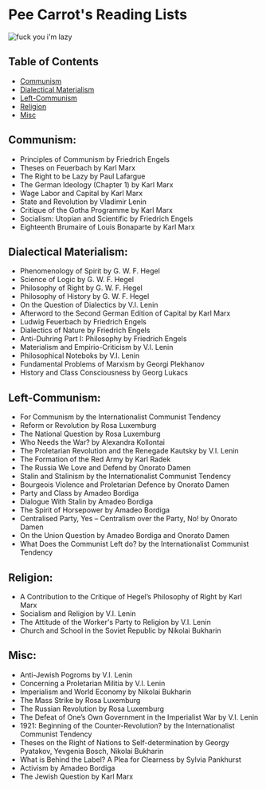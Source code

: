 # Pee Carrot's Reading Lists
![fuck you i'm lazy](left-communist.png)

## Table of Contents
* [Communism](#communism)
* [Dialectical Materialism](#dialectical-materialism)
* [Left-Communism](#left-communism)
* [Religion](#religion)
* [Misc](#misc)

## Communism:

* Principles of Communism by Friedrich Engels
* Theses on Feuerbach by Karl Marx
* The Right to be Lazy by Paul Lafargue
* The German Ideology (Chapter 1) by Karl Marx
* Wage Labor and Capital by Karl Marx
* State and Revolution by Vladimir Lenin
* Critique of the Gotha Programme by Karl Marx
* Socialism: Utopian and Scientific by Friedrich Engels
* Eighteenth Brumaire of Louis Bonaparte by Karl Marx

## Dialectical Materialism:

* Phenomenology of Spirit by G. W. F. Hegel
* Science of Logic by G. W. F. Hegel
* Philosophy of Right by G. W. F. Hegel
* Philosophy of History by G. W. F. Hegel
* On the Question of Dialectics by V.I. Lenin
* Afterword to the Second German Edition of Capital by Karl Marx
* Ludwig Feuerbach by Friedrich Engels
* Dialectics of Nature by Friedrich Engels
* Anti-Duhring Part I: Philosophy by Friedrich Engels
* Materialism and Empirio-Criticism by V.I. Lenin
* Philosophical Noteboks by V.I. Lenin
* Fundamental Problems of Marxism by Georgi Plekhanov
* History and Class Consciousness by Georg Lukacs

## Left-Communism:

* For Communism by the Internationalist Communist Tendency
* Reform or Revolution by Rosa Luxemburg
* The National Question by Rosa Luxemburg
* Who Needs the War? by Alexandra Kollontai
* The Proletarian Revolution and the Renegade Kautsky by V.I. Lenin
* The Formation of the Red Army by Karl Radek
* The Russia We Love and Defend by Onorato Damen
* Stalin and Stalinism by the Internationalist Communist Tendency
* Bourgeois Violence and Proletarian Defence by Onorato Damen
* Party and Class by Amadeo Bordiga
* Dialogue With Stalin by Amadeo Bordiga 
* The Spirit of Horsepower by Amadeo Bordiga
* Centralised Party, Yes – Centralism over the Party, No! by Onorato Damen
* On the Union Question by Amadeo Bordiga and Onorato Damen
* What Does the Communist Left do? by the Internationalist Communist Tendency

## Religion:

* A Contribution to the Critique of Hegel’s Philosophy of Right by Karl Marx 
* Socialism and Religion by V.I. Lenin
* The Attitude of the Worker's Party to Religion by V.I. Lenin
* Church and School in the Soviet Republic by Nikolai Bukharin

## Misc:

* Anti-Jewish Pogroms by V.I. Lenin
* Concerning a Proletarian Militia by V.I. Lenin
* Imperialism and World Economy by Nikolai Bukharin
* The Mass Strike by Rosa Luxemburg
* The Russian Revolution by Rosa Luxemburg
* The Defeat of One’s Own Government in the Imperialist War by V.I. Lenin
* 1921: Beginning of the Counter-Revolution? by the Internationalist Communist Tendency
* Theses on the Right of Nations to Self-determination by Georgy Pyatakov, Yevgenia Bosch, Nikolai Bukharin
* What is Behind the Label? A Plea for Clearness by Sylvia Pankhurst
* Activism by Amadeo Bordiga
* The Jewish Question by Karl Marx
